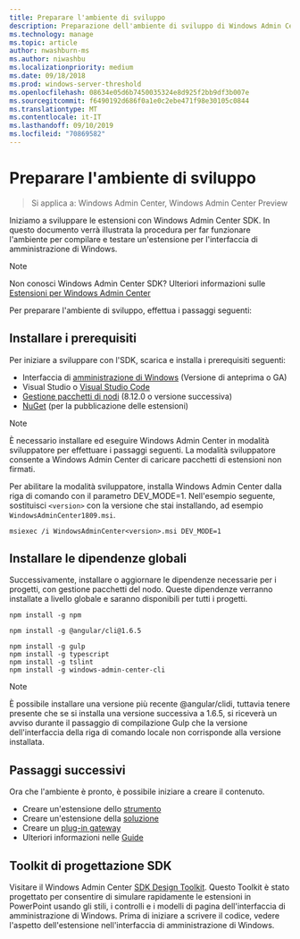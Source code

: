 ```yaml
---
title: Preparare l'ambiente di sviluppo
description: Preparazione dell'ambiente di sviluppo di Windows Admin Center SDK (Project Honolulu)
ms.technology: manage
ms.topic: article
author: nwashburn-ms
ms.author: niwashbu
ms.localizationpriority: medium
ms.date: 09/18/2018
ms.prod: windows-server-threshold
ms.openlocfilehash: 08634e05d6b7450035324e8d925f2bb9df3b007e
ms.sourcegitcommit: f6490192d686f0a1e0c2ebe471f98e30105c0844
ms.translationtype: MT
ms.contentlocale: it-IT
ms.lasthandoff: 09/10/2019
ms.locfileid: "70869582"
---
```

# <a name="prepare-your-development-environment"></a>Preparare l'ambiente di sviluppo

>Si applica a: Windows Admin Center, Windows Admin Center Preview

Iniziamo a sviluppare le estensioni con Windows Admin Center SDK.  In questo documento verrà illustrata la procedura per far funzionare l'ambiente per compilare e testare un'estensione per l'interfaccia di amministrazione di Windows.

> [!NOTE]
> Non conosci Windows Admin Center SDK?  Ulteriori informazioni sulle [Estensioni per Windows Admin Center](extensibility-overview.md)

Per preparare l'ambiente di sviluppo, effettua i passaggi seguenti:

## <a name="install-prerequisites"></a>Installare i prerequisiti

Per iniziare a sviluppare con l'SDK, scarica e installa i prerequisiti seguenti:

* Interfaccia di [amministrazione di Windows](https://aka.ms/WACDownloadPage) (Versione di anteprima o GA)
* Visual Studio o [Visual Studio Code](http://code.visualstudio.com)
* [Gestione pacchetti di nodi](https://npmjs.com/get-npm) (8.12.0 o versione successiva)
* [NuGet](https://www.nuget.org/downloads) (per la pubblicazione delle estensioni)

> [!NOTE]
> È necessario installare ed eseguire Windows Admin Center in modalità sviluppatore per effettuare i passaggi seguenti. La modalità sviluppatore consente a Windows Admin Center di caricare pacchetti di estensioni non firmati.
>
>  Per abilitare la modalità sviluppatore, installa Windows Admin Center dalla riga di comando con il parametro DEV_MODE=1. Nell'esempio seguente, sostituisci ```<version>``` con la versione che stai installando, ad esempio ```WindowsAdminCenter1809.msi```.
>
> ```msiexec /i WindowsAdminCenter<version>.msi DEV_MODE=1```

## <a name="install-global-dependencies"></a>Installare le dipendenze globali

Successivamente, installare o aggiornare le dipendenze necessarie per i progetti, con gestione pacchetti del nodo. Queste dipendenze verranno installate a livello globale e saranno disponibili per tutti i progetti.

```
npm install -g npm

npm install -g @angular/cli@1.6.5

npm install -g gulp
npm install -g typescript
npm install -g tslint
npm install -g windows-admin-center-cli
```

>[!NOTE]
>È possibile installare una versione più recente @angular/clidi, tuttavia tenere presente che se si installa una versione successiva a 1.6.5, si riceverà un avviso durante il passaggio di compilazione Gulp che la versione dell'interfaccia della riga di comando locale non corrisponde alla versione installata.

## <a name="next-steps"></a>Passaggi successivi

Ora che l'ambiente è pronto, è possibile iniziare a creare il contenuto.

- Creare un'estensione dello [strumento](develop-tool.md)
- Creare un'estensione della [soluzione](develop-solution.md)
- Creare un [plug-in gateway](develop-gateway-plugin.md)
- Ulteriori informazioni nelle [Guide](guides.md)

## <a name="sdk-design-toolkit"></a>Toolkit di progettazione SDK

Visitare il Windows Admin Center [SDK Design Toolkit](https://github.com/Microsoft/windows-admin-center-sdk/blob/master/WindowsAdminCenterDesignToolkit.zip). Questo Toolkit è stato progettato per consentire di simulare rapidamente le estensioni in PowerPoint usando gli stili, i controlli e i modelli di pagina dell'interfaccia di amministrazione di Windows. Prima di iniziare a scrivere il codice, vedere l'aspetto dell'estensione nell'interfaccia di amministrazione di Windows.

